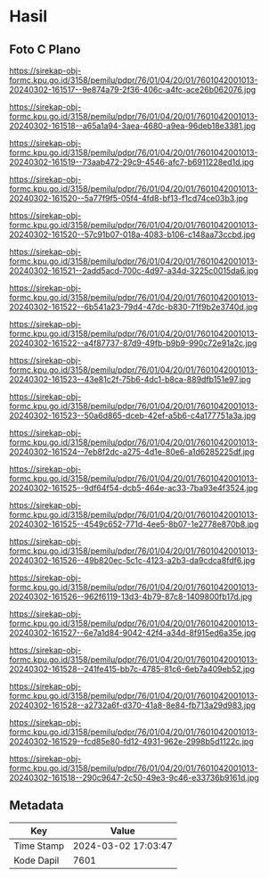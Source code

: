 # Hasil

## Foto C Plano

https://sirekap-obj-formc.kpu.go.id/3158/pemilu/pdpr/76/01/04/20/01/7601042001013-20240302-161517--9e874a79-2f36-406c-a4fc-ace26b062076.jpg

https://sirekap-obj-formc.kpu.go.id/3158/pemilu/pdpr/76/01/04/20/01/7601042001013-20240302-161518--a65a1a94-3aea-4680-a9ea-96deb18e3381.jpg

https://sirekap-obj-formc.kpu.go.id/3158/pemilu/pdpr/76/01/04/20/01/7601042001013-20240302-161519--73aab472-29c9-4546-afc7-b6911228ed1d.jpg

https://sirekap-obj-formc.kpu.go.id/3158/pemilu/pdpr/76/01/04/20/01/7601042001013-20240302-161520--5a77f9f5-05f4-4fd8-bf13-f1cd74ce03b3.jpg

https://sirekap-obj-formc.kpu.go.id/3158/pemilu/pdpr/76/01/04/20/01/7601042001013-20240302-161520--57c91b07-018a-4083-b106-c148aa73ccbd.jpg

https://sirekap-obj-formc.kpu.go.id/3158/pemilu/pdpr/76/01/04/20/01/7601042001013-20240302-161521--2add5acd-700c-4d97-a34d-3225c0015da6.jpg

https://sirekap-obj-formc.kpu.go.id/3158/pemilu/pdpr/76/01/04/20/01/7601042001013-20240302-161522--6b541a23-79d4-47dc-b830-71f9b2e3740d.jpg

https://sirekap-obj-formc.kpu.go.id/3158/pemilu/pdpr/76/01/04/20/01/7601042001013-20240302-161522--a4f87737-87d9-49fb-b9b9-990c72e91a2c.jpg

https://sirekap-obj-formc.kpu.go.id/3158/pemilu/pdpr/76/01/04/20/01/7601042001013-20240302-161523--43e81c2f-75b6-4dc1-b8ca-889dfb151e97.jpg

https://sirekap-obj-formc.kpu.go.id/3158/pemilu/pdpr/76/01/04/20/01/7601042001013-20240302-161523--50a6d865-dceb-42ef-a5b6-c4a177751a3a.jpg

https://sirekap-obj-formc.kpu.go.id/3158/pemilu/pdpr/76/01/04/20/01/7601042001013-20240302-161524--7eb8f2dc-a275-4d1e-80e6-a1d6285225df.jpg

https://sirekap-obj-formc.kpu.go.id/3158/pemilu/pdpr/76/01/04/20/01/7601042001013-20240302-161525--9df64f54-dcb5-464e-ac33-7ba93e4f3524.jpg

https://sirekap-obj-formc.kpu.go.id/3158/pemilu/pdpr/76/01/04/20/01/7601042001013-20240302-161525--4549c652-771d-4ee5-8b07-1e2778e870b8.jpg

https://sirekap-obj-formc.kpu.go.id/3158/pemilu/pdpr/76/01/04/20/01/7601042001013-20240302-161526--49b820ec-5c1c-4123-a2b3-da9cdca8fdf6.jpg

https://sirekap-obj-formc.kpu.go.id/3158/pemilu/pdpr/76/01/04/20/01/7601042001013-20240302-161526--962f6119-13d3-4b79-87c8-1409800fb17d.jpg

https://sirekap-obj-formc.kpu.go.id/3158/pemilu/pdpr/76/01/04/20/01/7601042001013-20240302-161527--6e7a1d84-9042-42f4-a34d-8f915ed6a35e.jpg

https://sirekap-obj-formc.kpu.go.id/3158/pemilu/pdpr/76/01/04/20/01/7601042001013-20240302-161528--241fe415-bb7c-4785-81c6-6eb7a409eb52.jpg

https://sirekap-obj-formc.kpu.go.id/3158/pemilu/pdpr/76/01/04/20/01/7601042001013-20240302-161528--a2732a6f-d370-41a8-8e84-fb713a29d983.jpg

https://sirekap-obj-formc.kpu.go.id/3158/pemilu/pdpr/76/01/04/20/01/7601042001013-20240302-161529--fcd85e80-fd12-4931-962e-2998b5d1122c.jpg

https://sirekap-obj-formc.kpu.go.id/3158/pemilu/pdpr/76/01/04/20/01/7601042001013-20240302-161518--290c9647-2c50-49e3-9c46-e33736b9161d.jpg


## Metadata

| Key        | Value               |
| ---------- | ------------------- |
| Time Stamp | 2024-03-02 17:03:47 |
| Kode Dapil | 7601                |



